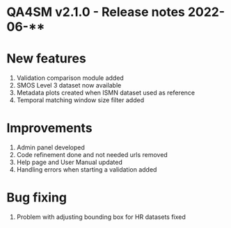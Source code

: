 QA4SM v2.1.0 - Release notes 2022-06-**
=======================================================
# New features

1. Validation comparison module added
2. SMOS Level 3 dataset now available
3. Metadata plots created when ISMN dataset used as reference
4. Temporal matching window size filter added

# Improvements

1. Admin panel developed
2. Code refinement done and not needed urls removed
3. Help page and User Manual updated
4. Handling errors when starting a validation added

# Bug fixing 
1. Problem with adjusting bounding box for HR datasets fixed
